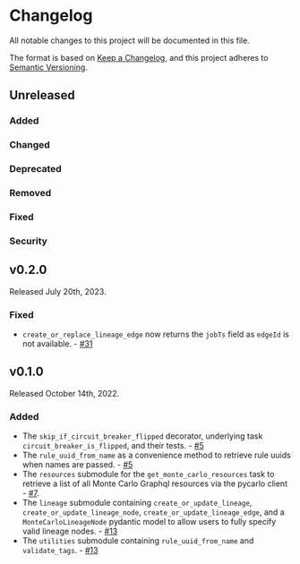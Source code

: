 # Changelog

All notable changes to this project will be documented in this file.

The format is based on [Keep a Changelog](https://keepachangelog.com/en/1.0.0/),
and this project adheres to [Semantic Versioning](https://semver.org/spec/v2.0.0.html).

## Unreleased

### Added

### Changed

### Deprecated

### Removed

### Fixed

### Security

## v0.2.0

Released July 20th, 2023.

### Fixed
- `create_or_replace_lineage_edge` now returns the `jobTs` field as `edgeId` is not available. - [#31](https://github.com/PrefectHQ/prefect-monte-carlo/pull/31)

## v0.1.0

Released October 14th, 2022.

### Added

- The `skip_if_circuit_breaker_flipped` decorator, underlying task `circuit_breaker_is_flipped`, and their tests. - [#5](https://github.com/PrefectHQ/prefect-monte-carlo/pull/5)
- The `rule_uuid_from_name` as a convenience method to retrieve rule uuids when names are passed. - [#5](https://github.com/PrefectHQ/prefect-monte-carlo/pull/5)
- The `resources` submodule for the `get_monte_carlo_resources` task to retrieve a list of all Monte Carlo Graphql resources via the pycarlo client - [#7](https://github.com/PrefectHQ/prefect-monte-carlo/issues/7).
- The `lineage` submodule containing `create_or_update_lineage`, `create_or_update_lineage_node`, `create_or_update_lineage_edge`, and a `MonteCarloLineageNode` pydantic model to allow users to fully specify valid lineage nodes. - [#13](https://github.com/PrefectHQ/prefect-monte-carlo/pull/13)
- The `utilities` submodule containing `rule_uuid_from_name` and `validate_tags`. - [#13](https://github.com/PrefectHQ/prefect-monte-carlo/pull/13)
